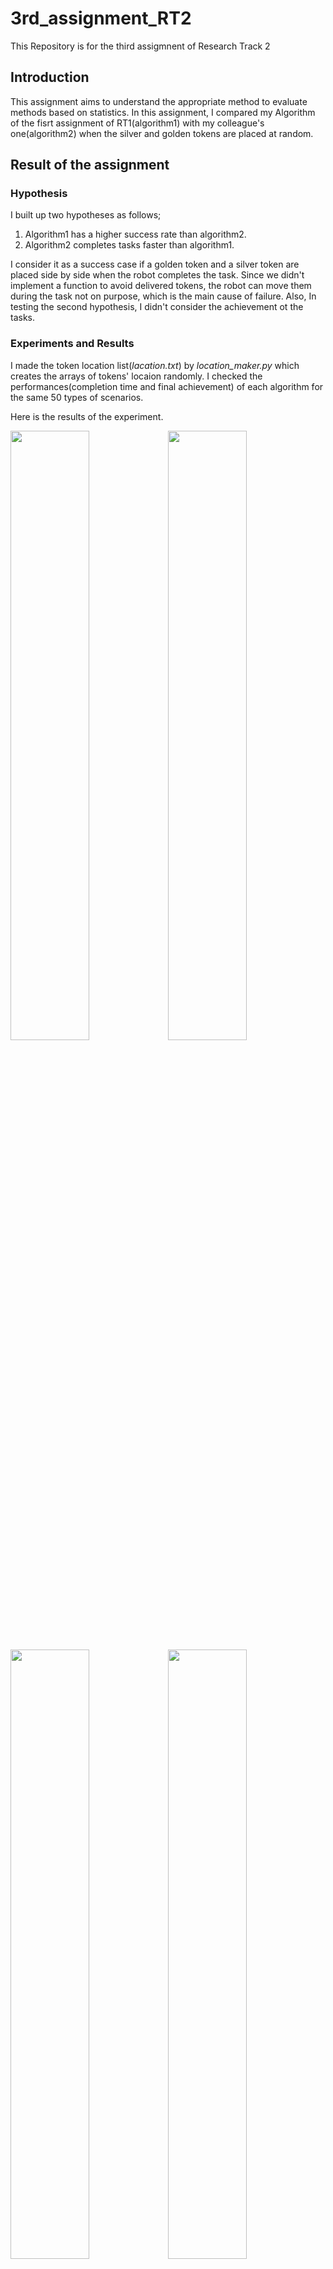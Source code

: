 3rd_assignment_RT2
================================

This Repository is for the third assigmnent of Research Track 2

Introduction
------------

This assignment aims to understand the appropriate method to evaluate methods based on statistics. In this assignment, I compared my Algorithm of the fisrt assignment of RT1(algorithm1) with my colleague's one(algorithm2) when the silver and golden tokens are placed at random.

Result of the assignment
------------------------------

### Hypothesis ###

I built up two hypotheses as follows;

1. Algorithm1 has a higher success rate than algorithm2.
2. Algorithm2 completes tasks faster than algorithm1.

I consider it as a success case if a golden token and a silver token are placed side by side when the robot completes the task. Since we didn't implement a function to avoid delivered tokens, the robot can move them during the task not on purpose, which is the main cause of failure. Also, In testing the second hypothesis, I didn't consider the achievement ot the tasks.

### Experiments and Results ###

I made the token location list(_lacation.txt_) by _location_maker.py_ which creates the arrays of tokens' locaion randomly. I checked the performances(completion time and final achievement) of each algorithm for the same 50 types of scenarios.

Here is the results of the experiment.

<img src="https://github.com/kazu610/3rd_assignment_RT2/assets/114085558/70080272-e7a4-4722-8c98-120b2b3bf464" width="50%" height="50%"><img src="https://github.com/kazu610/3rd_assignment_RT2/assets/114085558/b4323ec3-13e9-4f49-ab24-7541616fea40" width="50%" height="50%">
<img src="https://github.com/kazu610/3rd_assignment_RT2/assets/114085558/491b0241-2e25-4151-a85e-9d145b2f825c" width="50%" height="50%"><img src="https://github.com/kazu610/3rd_assignment_RT2/assets/114085558/9427d049-4e22-44c1-bfe8-cb985bfbd32f" width="50%" height="50%">

| |Success|Failure|Total|
|:----|:----|:----|:----|
|Algorithm1|20|30|50|
|Algorithm2|19|31|50|
|Total|39|61|100|

According to the above results, Algorithm1 has a slightly higher success rate and is slower than algorithm2 by 19 seconds on average. 

### Statistical Analysis ###

I applied chi-square test to the first hypothesis and paired t-test to the second hypothesis.

1. Chi-Square Test
    I computed the expacted values for each value.

    | |Algorithm1(expected value)|Algorithm2(expected value)|
    | |Success|Failure|
    |:----|:----|:----|
    |Algorithm1|20(19.5)|30(30.5)|
    |Algorithm2|19(19.5)|31(30.5)|

    Based one the above table, chi-square value is calculated as follow.
    $$
    \begin{align*}
    \chi 2 &= \Sigma \dfrac{((\textrm{actual value})-(\textrm{expected value}))^2}{(\textrm{expected value})} \\
    &= 0.0420
    \end{align*}
    $$
    Under the null hypothesis, this chi-square value follows a chi-square-distribution with 1 degrees of freedom since there are 2 rows and 2 columns.

    |$\chi 2$|Chi-square-distribution (DoF=1, α=0.05)|
    |:----|:----|
    |0.0420|3.84|

    Since the obtained chi-square value is smaller than chi-square-distribution, I can not reject the null hupothesis in this case. Therefore, the fisrt hypothesis is not accepted, algorithm1 doesn't have a higher success rate than algorithm2 _significantly_.

    <br>

2. Paired T-Test
    Based the mean difference and the standard deviation of the differences, I computed the standard error of the mean difference.
    $$
    \begin{align*}
        SE(\bar{d}) &= \dfrac{s_d}{\sqrt{n}} \\
        &= 6.546
    \end{align*} 
    $$
    T-statistic is calculated as follows.
    $$
    \begin{align*}
        T &= \dfrac{\bar{d}}{SE(\bar{d})} \\
        &= 2.931
    \end{align*}
    $$
    Under the null hypothesis, this t-statistic follows a t-distribution with n-1 degrees of freedom.

    |T|T-distribution (DoF=49, one-tail, α=0.05)|
    |:----|:----|
    |2.931|1.677|

    Since the t-statistic is larger than t-distribution, I can reject the null hypothesis$H_0$ with 5% error probability. Therefore I conclude that my second hypothesis was accepted, algorithm2 completes tasks _significantly_ faster than algorithm1.
